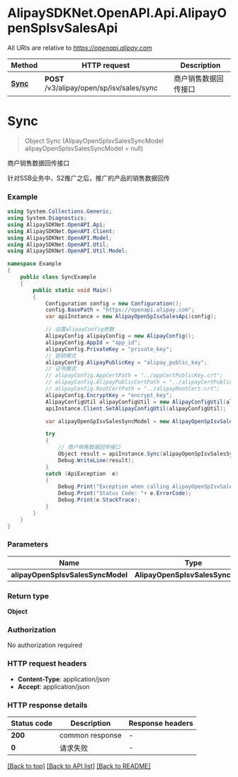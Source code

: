 # AlipaySDKNet.OpenAPI.Api.AlipayOpenSpIsvSalesApi

All URIs are relative to *https://openapi.alipay.com*

Method | HTTP request | Description
------------- | ------------- | -------------
[**Sync**](AlipayOpenSpIsvSalesApi.md#sync) | **POST** /v3/alipay/open/sp/isv/sales/sync | 商户销售数据回传接口


<a name="sync"></a>
# **Sync**
> Object Sync (AlipayOpenSpIsvSalesSyncModel alipayOpenSpIsvSalesSyncModel = null)

商户销售数据回传接口

针对SSB业务中，S2推广之后，推广的产品的销售数据回传

### Example
```csharp
using System.Collections.Generic;
using System.Diagnostics;
using AlipaySDKNet.OpenAPI.Api;
using AlipaySDKNet.OpenAPI.Client;
using AlipaySDKNet.OpenAPI.Model;
using AlipaySDKNet.OpenAPI.Util;
using AlipaySDKNet.OpenAPI.Util.Model;

namespace Example
{
    public class SyncExample
    {
        public static void Main()
        {
            Configuration config = new Configuration();
            config.BasePath = "https://openapi.alipay.com";
            var apiInstance = new AlipayOpenSpIsvSalesApi(config);

            // 设置alipayConfig参数
            AlipayConfig alipayConfig = new AlipayConfig();
            alipayConfig.AppId = "app_id";
            alipayConfig.PrivateKey = "private_key";
            // 密钥模式
            alipayConfig.AlipayPublicKey = "alipay_public_key";
            // 证书模式
            // alipayConfig.AppCertPath = "../appCertPublicKey.crt";
            // alipayConfig.AlipayPublicCertPath = "../alipayCertPublicKey_RSA2.crt";
            // alipayConfig.RootCertPath = "../alipayRootCert.crt";
            alipayConfig.EncryptKey = "encrypt_key";
            AlipayConfigUtil alipayConfigUtil = new AlipayConfigUtil(alipayConfig);
            apiInstance.Client.SetAlipayConfigUtil(alipayConfigUtil);

            var alipayOpenSpIsvSalesSyncModel = new AlipayOpenSpIsvSalesSyncModel(); // AlipayOpenSpIsvSalesSyncModel |  (optional) 

            try
            {
                // 商户销售数据回传接口
                Object result = apiInstance.Sync(alipayOpenSpIsvSalesSyncModel);
                Debug.WriteLine(result);
            }
            catch (ApiException  e)
            {
                Debug.Print("Exception when calling AlipayOpenSpIsvSalesApi.Sync: " + e.Message );
                Debug.Print("Status Code: "+ e.ErrorCode);
                Debug.Print(e.StackTrace);
            }
        }
    }
}
```

### Parameters

Name | Type | Description  | Notes
------------- | ------------- | ------------- | -------------
 **alipayOpenSpIsvSalesSyncModel** | **AlipayOpenSpIsvSalesSyncModel**|  | [optional] 

### Return type

**Object**

### Authorization

No authorization required

### HTTP request headers

 - **Content-Type**: application/json
 - **Accept**: application/json


### HTTP response details
| Status code | Description | Response headers |
|-------------|-------------|------------------|
| **200** | common response |  -  |
| **0** | 请求失败 |  -  |

[[Back to top]](#) [[Back to API list]](../README.md#documentation-for-api-endpoints) [[Back to README]](../README.md)

